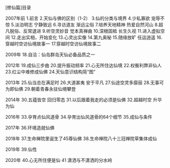 [修仙篇]目录


2007年前
1.前言
2.天仙与佛的区别（1-2）
3.仙的分类与境界
4.少私寡欲 宠辱不惊
5.淡泊明志 宁静致远
6.寻访道友 渐远尘俗
7.培养天地精神 热爱自然河山
8.超凡脱俗、反常退进
9.听空灵妙音 觉本真禅曲
10.深根固柢 长生久视
11.进入虚拟空间
12.走出实相，开始变化
13.心灵出实像
14.第九奥秘
15.随缘放旷 任运逍遥
16.穿越时空访仙境故事一
17.穿越时空访仙境故事二


2009年
18.自洽：仙岛群岛天仙必备品质之一


2012年
19.成仙三步曲
20.提升振动频率
21.心无所住达仙境
22.权衡利弊非仙人
23.红尘中难修成仙佛
24.天仙意识结构简“图”


2013年
25.仙当总在满足时
26.大道甚夷 安于平凡
27.仙途空灵多靡丽
28.无事可为即仙佛
29.朝着青春永驻仙境攀登


2014年
30.五蕴皆空 回归零态
31.以后跟着我走的必须是仙佛
32.超越时空 升华为仙


2016年
33.孕育点仙风道骨
34.孕育出仙风道骨的64个细节
35.成仙与条件


2017年
36.环境造就仙佛


2018年
37.生命禅院里诞生了45尊仙佛
38.生命禅院八十三冠禅院草集体成仙


2019年
39.仙性


2020年
40.心无所住便是仙
41 潇洒与不潇洒的分水岭


